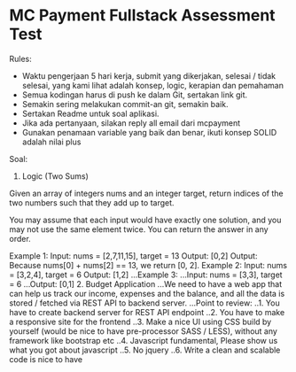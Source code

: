 # MC Payment Fullstack Assessment Test
Rules:
* Waktu pengerjaan 5 hari kerja, submit yang dikerjakan, selesai / tidak selesai, yang kami lihat adalah konsep, logic, kerapian dan pemahaman
* Semua kodingan harus di push ke dalam Git, sertakan link git.
* Semakin sering melakukan commit-an git, semakin baik.
* Sertakan Readme untuk soal aplikasi.
* Jika ada pertanyaan, silakan reply all email dari mcpayment
* Gunakan penamaan variable yang baik dan benar, ikuti konsep SOLID adalah nilai plus

Soal:
1. Logic (Two Sums)

  Given an array of integers nums and an integer target, return indices of the two numbers such that they add up to target.

  You may assume that each input would have exactly one solution, and you may not use the same element twice. You can return the answer in any order.

  Example 1:
  Input: nums = [2,7,11,15], target = 13
  Output: [0,2]
  Output: Because nums[0] + nums[2] == 13, we return [0, 2].
  Example 2:
  Input: nums = [3,2,4], target = 6
  Output: [1,2]
...Example 3:
...Input: nums = [3,3], target = 6
...Output: [0,1]
2. Budget Application
...We need to have a web app that can help us track our income, expenses and the balance, and all the data is stored / fetched via REST API to backend server.
...Point to review:
..1. You have to create backend server for REST API endpoint
..2. You have to make a responsive site for the frontend
..3. Make a nice UI using CSS build by yourself (would be nice to have pre-processor SASS / LESS), without any framework like bootstrap etc
..4. Javascript fundamental, Please show us what you got about javascript
..5. No jquery
..6. Write a clean and scalable code is nice to have

